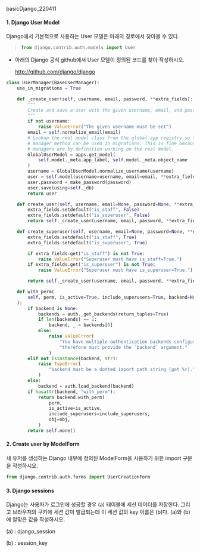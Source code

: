 basicDjango_220411



#### 1. Django User Model

Django에서 기본적으로 사용하는 User 모델은 아래의 경로에서 찾아볼 수 있다.

> ```python
> from django.contrib.auth.models import User
> ```

* 아래의 Django 공식 github에서 User 모델이 정의된 코드를 찾아 작성하시오.

  http://github.com/django/django

```python
class UserManager(BaseUserManager):
    use_in_migrations = True

    def _create_user(self, username, email, password, **extra_fields):
        """
        Create and save a user with the given username, email, and password.
        """
        if not username:
            raise ValueError("The given username must be set")
        email = self.normalize_email(email)
        # Lookup the real model class from the global app registry so this
        # manager method can be used in migrations. This is fine because
        # managers are by definition working on the real model.
        GlobalUserModel = apps.get_model(
            self.model._meta.app_label, self.model._meta.object_name
        )
        username = GlobalUserModel.normalize_username(username)
        user = self.model(username=username, email=email, **extra_fields)
        user.password = make_password(password)
        user.save(using=self._db)
        return user

    def create_user(self, username, email=None, password=None, **extra_fields):
        extra_fields.setdefault("is_staff", False)
        extra_fields.setdefault("is_superuser", False)
        return self._create_user(username, email, password, **extra_fields)

    def create_superuser(self, username, email=None, password=None, **extra_fields):
        extra_fields.setdefault("is_staff", True)
        extra_fields.setdefault("is_superuser", True)

        if extra_fields.get("is_staff") is not True:
            raise ValueError("Superuser must have is_staff=True.")
        if extra_fields.get("is_superuser") is not True:
            raise ValueError("Superuser must have is_superuser=True.")

        return self._create_user(username, email, password, **extra_fields)

    def with_perm(
        self, perm, is_active=True, include_superusers=True, backend=None, obj=None
    ):
        if backend is None:
            backends = auth._get_backends(return_tuples=True)
            if len(backends) == 1:
                backend, _ = backends[0]
            else:
                raise ValueError(
                    "You have multiple authentication backends configured and "
                    "therefore must provide the `backend` argument."
                )
        elif not isinstance(backend, str):
            raise TypeError(
                "backend must be a dotted import path string (got %r)." % backend
            )
        else:
            backend = auth.load_backend(backend)
        if hasattr(backend, "with_perm"):
            return backend.with_perm(
                perm,
                is_active=is_active,
                include_superusers=include_superusers,
                obj=obj,
            )
        return self.none()
```



#### 2. Create user by ModelForm

  새 유저를 생성하는 Django 내부에 정의된 ModelForm을 사용하기 위한 import 구문을 작성하시오.

```python
from django.contrib.auth.forms import UserCreationForm
```



#### 3. Django sessions

 Django는 사용자가 로그인에 성공할 경우 (a) 테이블에 세션 데이터를 저장한다. 그리고 브라우저의 쿠키에 세션 값이 발급되는데 이 세션 값의 key 이름은 (b)다. (a)와 (b)에 알맞은 값을 작성하시오.

(a) : django_session

(b) : session_key